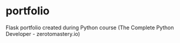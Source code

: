 # portfolio
Flask portfolio created during Python course (The Complete Python Developer - zerotomastery.io)
